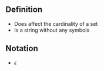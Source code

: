 ## Definition
- Does affect the cardinality of a set
- Is a string without any symbols
## Notation
- $\epsilon$ 
